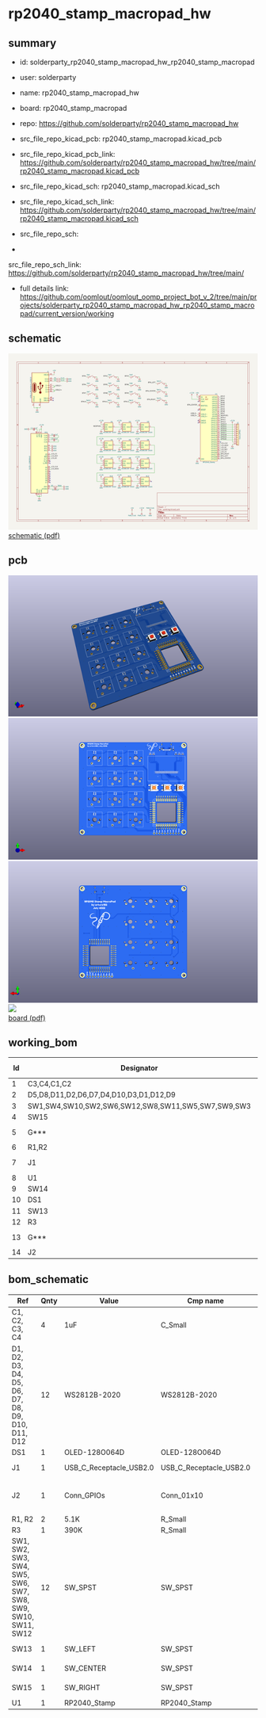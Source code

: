# rp2040_stamp_macropad_hw
 
## summary 
* id: solderparty_rp2040_stamp_macropad_hw_rp2040_stamp_macropad
* user: solderparty
* name: rp2040_stamp_macropad_hw
* board: rp2040_stamp_macropad
* repo: https://github.com/solderparty/rp2040_stamp_macropad_hw
* src_file_repo_kicad_pcb: rp2040_stamp_macropad.kicad_pcb
* src_file_repo_kicad_pcb_link: https://github.com/solderparty/rp2040_stamp_macropad_hw/tree/main/rp2040_stamp_macropad.kicad_pcb
* src_file_repo_kicad_sch: rp2040_stamp_macropad.kicad_sch
* src_file_repo_kicad_sch_link: https://github.com/solderparty/rp2040_stamp_macropad_hw/tree/main/rp2040_stamp_macropad.kicad_sch

* src_file_repo_sch: 
*
 src_file_repo_sch_link: https://github.com/solderparty/rp2040_stamp_macropad_hw/tree/main/
* full details link: https://github.com/oomlout/oomlout_oomp_project_bot_v_2/tree/main/projects/solderparty_rp2040_stamp_macropad_hw_rp2040_stamp_macropad/current_version/working  

## schematic  
![](working_schematic_600.png)  
[schematic (pdf)](working_schematic.pdf)  

## pcb  
![](working_3d_600.png) 
![](working_3d_front_600.png)  
![](working_3d_back_600.png)  
![](working_600.png)  
[board (pdf)](working.pdf)  

## working_bom
| Id | Designator | Footprint | Quantity | Designation | Supplier and ref |  | None | 
| --- | --- | --- | --- | --- | --- | --- | --- | 
| 1 | C3,C4,C1,C2 | C_0603_1608Metric | 4 | 1uF |  |  | [''] | 
| 2 | D5,D8,D11,D2,D6,D7,D4,D10,D3,D1,D12,D9 | WS2812B-2020 | 12 | WS2812B-2020 |  |  | [''] | 
| 3 | SW1,SW4,SW10,SW2,SW6,SW12,SW8,SW11,SW5,SW7,SW9,SW3 | SW_Cherry_MX_1.00u_PCB | 12 | SW_SPST |  |  | [''] | 
| 4 | SW15 | SW_SPST_PTS645 | 1 | SW_RIGHT |  |  | [''] | 
| 5 | G*** | SolderParty-New-Logo_10x8.5mm_SilkScreen | 1 | LOGO |  |  | [''] | 
| 6 | R1,R2 | R_0603_1608Metric | 2 | 5.1K |  |  | [''] | 
| 7 | J1 | USB_C_Receptacle_HRO_TYPE-C-31-M-12 | 1 | USB_C_Receptacle_USB2.0 |  |  | [''] | 
| 8 | U1 | RP2040_Stamp_FlexyPin | 1 | RP2040_Stamp |  |  | [''] | 
| 9 | SW14 | SW_SPST_PTS645 | 1 | SW_CENTER |  |  | [''] | 
| 10 | DS1 | OLED-128O064D | 1 | OLED-128O064D |  |  | [''] | 
| 11 | SW13 | SW_SPST_PTS645 | 1 | SW_LEFT |  |  | [''] | 
| 12 | R3 | R_0603_1608Metric | 1 | 390K |  |  | [''] | 
| 13 | G*** | SolderParty-New-Logo_20x16.9mm_SilkScreen | 1 | LOGO |  |  | [''] | 
| 14 | J2 | PinHeader_1x10_P2.54mm_Vertical | 1 | Conn_GPIOs |  |  | [''] | 


## bom_schematic
| Ref | Qnty | Value | Cmp name | Footprint | Description | Vendor | DNP | 
| --- | --- | --- | --- | --- | --- | --- | --- | 
| C1, C2, C3, C4 | 4 | 1uF | C_Small | Capacitor_SMD:C_0603_1608Metric | Unpolarized capacitor, small symbol |  |  | 
| D1, D2, D3, D4, D5, D6, D7, D8, D9, D10, D11, D12 | 12 | WS2812B-2020 | WS2812B-2020 | LED_SMD_Extra:WS2812B-2020 |  |  |  | 
| DS1 | 1 | OLED-128O064D | OLED-128O064D | Display:OLED-128O064D | OLED display 128x64 |  |  | 
| J1 | 1 | USB_C_Receptacle_USB2.0 | USB_C_Receptacle_USB2.0 | Connector_USB:USB_C_Receptacle_HRO_TYPE-C-31-M-12 | USB 2.0-only Type-C Receptacle connector |  |  | 
| J2 | 1 | Conn_GPIOs | Conn_01x10 | Connector_PinHeader_2.54mm:PinHeader_1x10_P2.54mm_Vertical | Generic connector, single row, 01x10, script generated (kicad-library-utils/schlib/autogen/connector/) |  |  | 
| R1, R2 | 2 | 5.1K | R_Small | Resistor_SMD:R_0603_1608Metric | Resistor, small symbol |  |  | 
| R3 | 1 | 390K | R_Small | Resistor_SMD:R_0603_1608Metric | Resistor, small symbol |  |  | 
| SW1, SW2, SW3, SW4, SW5, SW6, SW7, SW8, SW9, SW10, SW11, SW12 | 12 | SW_SPST | SW_SPST | Button_Switch_Keyboard:SW_Cherry_MX_1.00u_PCB | Single Pole Single Throw (SPST) switch |  |  | 
| SW13 | 1 | SW_LEFT | SW_SPST | Button_Switch_SMD:SW_SPST_PTS645 | Single Pole Single Throw (SPST) switch |  |  | 
| SW14 | 1 | SW_CENTER | SW_SPST | Button_Switch_SMD:SW_SPST_PTS645 | Single Pole Single Throw (SPST) switch |  |  | 
| SW15 | 1 | SW_RIGHT | SW_SPST | Button_Switch_SMD:SW_SPST_PTS645 | Single Pole Single Throw (SPST) switch |  |  | 
| U1 | 1 | RP2040_Stamp | RP2040_Stamp | RP2040_Stamp:RP2040_Stamp_FlexyPin |  |  |  | 



